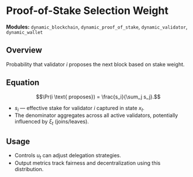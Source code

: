 # Proof-of-Stake Selection Weight

**Modules:** `dynamic_blockchain`, `dynamic_proof_of_stake`, `dynamic_validator`, `dynamic_wallet`

## Overview

Probability that validator $i$ proposes the next block based on stake weight.

## Equation

$$\Pr(i \text{ proposes}) = \frac{s_i}{\sum_j s_j}.$$

- $s_i$ — effective stake for validator $i$ captured in state $x_t$.
- The denominator aggregates across all active validators, potentially influenced by $\xi_t$ (joins/leaves).

## Usage

- Controls $u_t$ can adjust delegation strategies.
- Output metrics track fairness and decentralization using this distribution.
